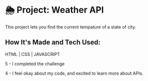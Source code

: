 # 🌦 Project: Weather API

This project lets you find the current tempature of a state of city.

## How It's Made and Tech Used: 
HTML | CSS | JAVASCRIPT 

5 - I completed the challenge

4 - I feel okay about my code, and excited to learn more about APIs. 

